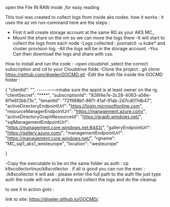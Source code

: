 open the File IN RAW mode ,for easy reading 


This tool was created to collect logs from inside aks nodes.
how it works :
it uses the az vm run-command
here are the steps :
- First it will create storage account at the same RG as your AKS MC_
- Mount the share on the vm so we can move the logs there
-It will start to collect the logs from each node 
-Logs collected : journalctl -u kube* and cluster provision log.
-All the logs will be in the storage account.
-You Can then download the logs and share with css.

How to install and run the code :
-open cloudshel ,select the correct subscription and cd to your Clouddrive folde
-Clone the project : git clone https://github.com/digeler/GOCMD.git
-Edit the Auth file inside the GOCMD folder :

{
  "clientId": "",       -------->make sure the appid is at least owner on the rg.
  "clientSecret": "****",
  "subscriptionId": "928f4e7e-2c28-4063-a56e-6f1e6f2bb73c",
  "tenantId": "72f988bf-86f1-41af-91ab-2d7cd011db47",
  "activeDirectoryEndpointUrl": "https://login.microsoftonline.com",
  "resourceManagerEndpointUrl": "https://management.azure.com/",
  "activeDirectoryGraphResourceId": "https://graph.windows.net/",
  "sqlManagementEndpointUrl": "https://management.core.windows.net:8443/",
  "galleryEndpointUrl": "https://gallery.azure.com/",
  "managementEndpointUrl": "https://management.core.windows.net/",
  "rgname": "MC_sql1_aks1_westeurope",
  "location": "westeurope"

  }
  
  -Copy the executable to be on the same folder as auth : cp k8scollectorlinux/k8scollector .
  if all is good you can run the exec :
  ./k8scollector
  it will ask :
   please enter the full path to the auth file
   just type auth
   the code will run and at the end collect the logs and do the cleanup
   
   
  to see it in action goto :
  
 link to site:  https://digeler.github.io/GOCMD/.
  
  
  






